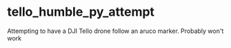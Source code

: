 # tello_humble_py_attempt
Attempting to have a DJI Tello drone follow an aruco marker. Probably won't work
